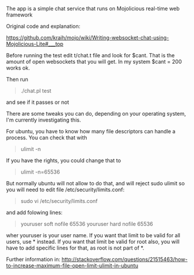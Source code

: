 The app is a simple chat service that runs on Mojolicious real-time web framework

Original code and explanation:

https://github.com/kraih/mojo/wiki/Writing-websocket-chat-using-Mojolicious-Lite#___top

Before running the test edit t/chat.t file and look for $cant. That is the amount of open websockets that you will get. In my system $cant = 200 works ok.

Then run

> ./chat.pl test
  
and see if it passes or not

There are some tweaks you can do, depending on your operating system, I'm currently investigating this.

For ubuntu, you have to know how many file descriptors can handle a process. You can check that with

> ulimit -n

If you have the rights, you could change that to

> ulimit -n=65536

But normally ubuntu will not allow to do that, and will reject sudo ulimit so you will need to edit
file /etc/security/limits.conf:

> sudo vi /etc/security/limits.conf

and add folowing lines:

> youruser soft nofile 65536
> youruser hard nofile 65536

wher youruser is your user name. If you want that limit to be valid for all users, use * instead. If you want
that limit be valid for root also, you will have to add specific lines for  that, as root is not part of *.

Further information in: http://stackoverflow.com/questions/21515463/how-to-increase-maximum-file-open-limit-ulimit-in-ubuntu






